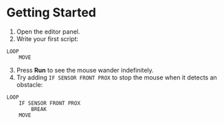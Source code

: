 # Getting Started

1. Open the editor panel.  
2. Write your first script:

```micromouse
LOOP
    MOVE
```

3. Press **Run** to see the mouse wander indefinitely.  
4. Try adding `IF SENSOR FRONT PROX` to stop the mouse when it detects an obstacle:

```micromouse
LOOP
    IF SENSOR FRONT PROX
        BREAK
    MOVE
```
